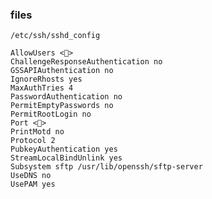 ### files

`/etc/ssh/sshd_config`

    AllowUsers <🤫>
    ChallengeResponseAuthentication no
    GSSAPIAuthentication no
    IgnoreRhosts yes
    MaxAuthTries 4
    PasswordAuthentication no
    PermitEmptyPasswords no
    PermitRootLogin no
    Port <🤫>
    PrintMotd no
    Protocol 2
    PubkeyAuthentication yes
    StreamLocalBindUnlink yes
    Subsystem sftp /usr/lib/openssh/sftp-server
    UseDNS no
    UsePAM yes
